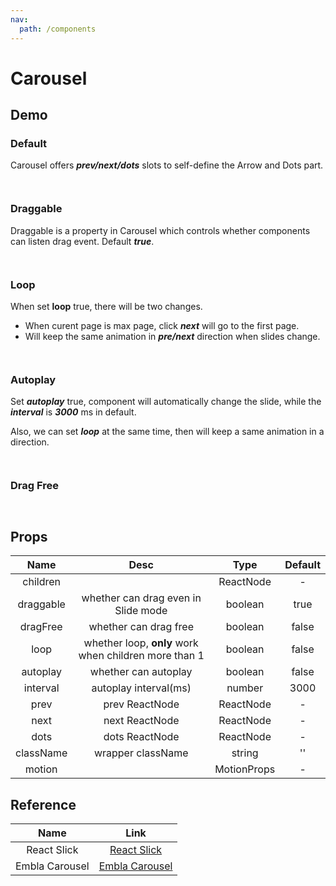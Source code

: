 ```yaml
---
nav:
  path: /components
---
```


# Carousel

## Demo

### Default

Carousel offers **_prev/next/dots_** slots to self-define the Arrow and Dots part.

<code src="./demo/default.tsx"> </code>

### Draggable

Draggable is a property in Carousel which controls whether components can listen drag event. Default **_true_**.

<code src="./demo/draggable.tsx"> </code>

### Loop

When set **loop** true, there will be two changes.

- When curent page is max page, click **_next_** will go to the first page.
- Will keep the same animation in **_pre/next_** direction when slides change.

<code src="./demo/loop.tsx"> </code>

### Autoplay

Set **_autoplay_** true, component will automatically change the slide, while the **_interval_** is **_3000_** ms in default.

Also, we can set **_loop_** at the same time, then will keep a same animation in a direction.

<code src="./demo/autoplay.tsx"> </code>

### Drag Free

<code src="./demo/dragFree.tsx"> </code>

## Props

|   Name    |                         Desc                          |    Type     | Default |
| :-------: | :---------------------------------------------------: | :---------: | :-----: |
| children  |                                                       |  ReactNode  |    -    |
| draggable |          whether can drag even in Slide mode          |   boolean   |  true   |
| dragFree  |                 whether can drag free                 |   boolean   |  false  |
|   loop    | whether loop, **only** work when children more than 1 |   boolean   |  false  |
| autoplay  |                 whether can autoplay                  |   boolean   |  false  |
| interval  |                 autoplay interval(ms)                 |   number    |  3000   |
|   prev    |                    prev ReactNode                     |  ReactNode  |    -    |
|   next    |                    next ReactNode                     |  ReactNode  |    -    |
|   dots    |                    dots ReactNode                     |  ReactNode  |    -    |
| className |                   wrapper className                   |   string    |   ''    |
|  motion   |                                                       | MotionProps |    -    |

## Reference

|      Name      |                       Link                        |
| :------------: | :-----------------------------------------------: |
|  React Slick   | [React Slick](https://react-slick.neostack.com/)  |
| Embla Carousel | [Embla Carousel](https://www.embla-carousel.com/) |
